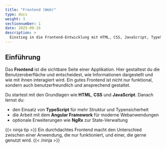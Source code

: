 ```yaml
---
title: "Frontend (Web)"
type: docs
weight: 3
sectionnumber: 1
date: 2025-09-16
description: >
  Einstieg in die Frontend-Entwicklung mit HTML, CSS, JavaScript, TypeScript und Angular.
---
```


## Einführung

Das **Frontend** ist die sichtbare Seite einer Applikation. Hier gestaltest du die Benutzeroberfläche und entscheidest,
wie Informationen dargestellt und wie mit ihnen interagiert wird. Ein gutes Frontend ist nicht nur funktional, sondern
auch benutzerfreundlich und ansprechend gestaltet.

Du startest mit den Grundlagen wie **HTML**, **CSS** und **JavaScript**. Danach lernst du:

- den Einsatz von **TypeScript** für mehr Struktur und Typensicherheit  
- die Arbeit mit dem **Angular Framework** für moderne Webanwendungen  
- optionale Erweiterungen wie **NgRx** zur State-Verwaltung  

{{< ninja tip >}}
Ein durchdachtes Frontend macht den Unterschied zwischen einer Anwendung, die nur funktioniert, und einer, die gerne
genutzt wird.
{{< /ninja >}}
